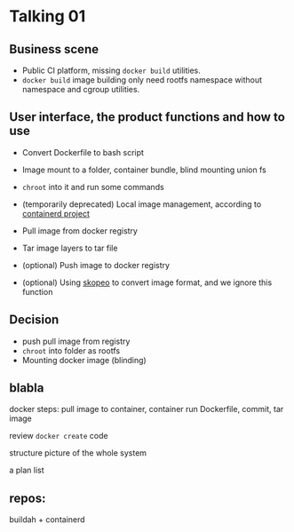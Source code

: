 Talking 01
====

Business scene
----

* Public CI platform, missing `docker build` utilities.
* `docker build` image building only need rootfs namespace without namespace and cgroup utilities.

User interface, the product functions and how to use
----

* Convert Dockerfile to bash script
* Image mount to a folder, container bundle, blind mounting union fs
* `chroot` into it and run some commands

* (temporarily deprecated) Local image management, according to [containerd project](https://github.com/containerd/containerd)

* Pull image from docker registry
* Tar image layers to tar file
* (optional) Push image to docker registry

* (optional) Using [skopeo](https://github.com/projectatomic/skopeo) to convert image format, and we ignore this function

Decision
----

* push pull image from registry
* `chroot` into folder as rootfs
* Mounting docker image (blinding)

blabla
----

docker steps: pull image to container, container run Dockerfile, commit, tar image

review `docker create` code

structure picture of the whole system

a plan list

repos:
----

buildah + containerd
